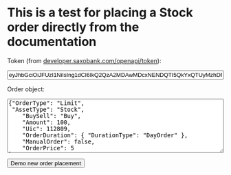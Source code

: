 # This is a test for placing a Stock order directly from the documentation

Token (from <a href="https://developer.saxobank.com/openapi/token" target="_blank">developer.saxobank.com/openapi/token</a>):<br />

<input type="text" id="idOrderBearerToken" value="eyJhbGciOiJFUzI1NiIsIng1dCI6IkQ2QzA2MDAwMDcxNENDQTI5QkYxQTUyMzhDRUY1NkNENjRBMzExMTcifQ.eyJvYWEiOiI3Nzc3NyIsImlzcyI6Im9hIiwiYWlkIjoiMTA5IiwidWlkIjoiZzJXekR0UDZEVVR5TEN3aGphOXpodz09IiwiY2lkIjoiZzJXekR0UDZEVVR5TEN3aGphOXpodz09IiwiaXNhIjoiRmFsc2UiLCJ0aWQiOiIyMDAyIiwic2lkIjoiMjc1M2MyYWI3YTA2NDA5ZmE0OTU1Y2VhNzE3Y2U2YTIiLCJkZ2kiOiI4NCIsImV4cCI6IjE1ODEyNzc4NDYifQ.ou7x16_RcPSuwviQNbYHpc-FP0poQTKtWiUD9dYsukzfTXd9hzcMbwEYuvHS8ZvlFv7CrU56vB44cx7bF4vGMA" style="width: 100%" /><br />

Order object:<br />

<textarea id="idNewOrderObject" rows="8"  style="width: 100%">
{"OrderType": "Limit",
 "AssetType": "Stock",
    "BuySell": "Buy",
    "Amount": 100,
    "Uic": 112809,
    "OrderDuration": { "DurationType": "DayOrder" },
    "ManualOrder": false,
    "OrderPrice": 5
}
</textarea><br />

<input type="button" value="Demo new order placement" onclick="javascript: demoNewOrder();" /><br />


<script src="https://ajax.googleapis.com/ajax/libs/jquery/3.4.1/jquery.min.js"></script>

<script>

function demoNewOrder() {

    $.ajax({

            "dataType": "json",

            "type": "POST",

            "url": "https://gateway.saxobank.com/sim/openapi/trade/v2/orders",

            "data": document.getElementById("idNewOrderObject").value,

            "headers": {

                "Accept": "application/json; charset=utf-8",

                "Content-Type": "application/json; charset=utf-8",

                "Authorization": "Bearer " + document.getElementById("idOrderBearerToken").value

            },

            "success": function (response) {

                console.log(response);

            },

            "error": function (jqXhr) {

                console.error(jqXhr);

            }

        });

}

</script>